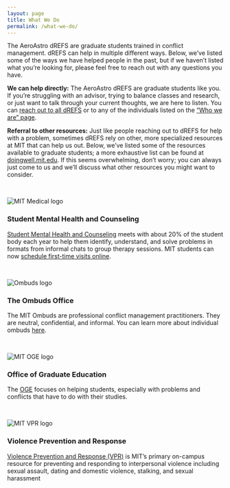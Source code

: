 ```yaml
---
layout: page
title: What We Do 
permalink: /what-we-do/
---
```


The AeroAstro dREFS are graduate students trained in conflict management. dREFS can help in multiple different ways. Below, we’ve listed some of the ways we have helped people in the past, but if we haven’t listed what you’re looking for, please feel free to reach out with any questions you have.

**We can help directly:**
The AeroAstro dREFS are graduate students like you. If you’re struggling with an advisor, trying to balance classes and research, or just want to talk through your current thoughts, we are here to listen. You can [reach out to all dREFS](mailto:aeroastro-refs@mit.edu) or to any of the individuals listed on the [“Who we are” page](../who-we-are).

**Referral to other resources:**
Just like people reaching out to dREFS for help with a problem, sometimes dREFS rely on other, more specialized resources at MIT that can help us out. Below, we’ve listed some of the resources available to graduate students; a more exhaustive list can be found at [doingwell.mit.edu](http://doingwell.mit.edu). If this seems overwhelming, don’t worry; you can always just come to us and we’ll discuss what other resources you might want to consider.

<br/> 

![MIT Medical logo](../images/medical.png)
### Student Mental Health and Counseling
[Student Mental Health and Counseling](https://medical.mit.edu/services/mental-health-counseling/at-a-glance) meets with about 20% of the student body each year to help them identify, understand, and solve problems in formats from informal chats to group therapy sessions. MIT students can now [schedule first-time visits online](https://www.clockwisemd.com/hospitals/8188/visits/new).

<br/>

![Ombuds logo](../images/ombuds.png)
### The Ombuds Office
The MIT Ombuds are professional conflict management practitioners. They are neutral, confidential, and informal. You can learn more about individual ombuds [here](http://ombud.mit.edu/about/staff). 

<br/>

![MIT OGE logo](../images/oge.png)
### Office of Graduate Education 
The [OGE](https://oge.mit.edu/) focuses on helping students, especially with problems and conflicts that have to do with their studies. 

<br/>

![MIT VPR logo](../images/vpr.png)
### Violence Prevention and Response
[Violence Prevention and Response (VPR)](https://studentlife.mit.edu/vpr) is MIT’s primary on-campus resource for preventing and responding to interpersonal violence including sexual assault, dating and domestic violence, stalking, and sexual harassment 
